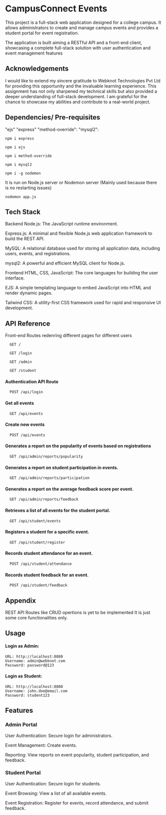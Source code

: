
# CampusConnect Events

This project is a full-stack web application designed for a college campus. It allows administrators to create and manage campus events and provides a student portal for event registration.

The application is built aiming a RESTful API and a front-end client, showcasing a complete full-stack solution with user authentication and event management features


## Acknowledgements

I would like to extend my sincere gratitude to Webknot Technologies Pvt Ltd for providing this opportunity and the invaluable learning experience. This assignment has not only sharpened my technical skills but also provided a deeper understanding of full-stack development. I am grateful for the chance to showcase my abilities and contribute to a real-world project.


## Dependencies/ Pre-requisites

"ejs"
"express"
"method-override":
"mysql2": 

```
npm i express
   
npm i ejs

npm i method-override

npm i mysql2

npm i -g nodemon
```
It is run on Node.js server or Nodemon server (Mainly used because there is no restarting issues)

```
nodemon app.js
```

## Tech Stack
Backend
Node.js: The JavaScript runtime environment.

Express.js: A minimal and flexible Node.js web application framework to build the REST API.

MySQL: A relational database used for storing all application data, including users, events, and registrations.

mysql2: A powerful and efficient MySQL client for Node.js.

Frontend
HTML, CSS, JavaScript: The core languages for building the user interface.

EJS: A simple templating language to embed JavaScript into HTML and render dynamic pages.

Tailwind CSS: A utility-first CSS framework used for rapid and responsive UI development.

## API Reference

Front-end Routes redenring different pages for different users

```http
  GET /
```
```http
  GET /login
```

```http
  GET /admin
```

```http
  GET /student
```

#### Authentication API Route

```http
  POST /api/login
```

#### Get all events

```http
  GET /api/events
```

#### Create new events

```http
  POST /api/events 
```

#### Generates a report on the popularity of events based on registrations

```http
  GET /api/admin/reports/popularity
```
#### Generates a report on student participation in events.

```http
  GET /api/admin/reports/participation
```

#### Generates a report on the average feedback score per event.

```http
  GET /api/admin/reports/feedback
```

####  Retrieves a list of all events for the student portal.

```http
  GET /api/student/events
```
####  Registers a student for a specific event.

```http
  GET /api/student/register
```

####   Records student attendance for an event.

```http
  POST /api/student/attendance
```
####   Records student feedback for an event.

```http
  POST /api/student/feedback
```
















## Appendix

REST API Routes like CRUD opertions is yet to be implemented 
It is just some core functionalities only.



## Usage

#### Login as Admin:

 ```
 URL: http://localhost:8080
 Username: admin@webknot.com
 Password: password@123
 ```
#### Login as Student: 

```
URL: http://localhost:8080
Username: john.doe@email.com
Password: student123
```



## Features

### Admin Portal

User Authentication: Secure login for administrators.

Event Management: Create events.

Reporting: View reports on event popularity, student participation, and feedback.

### Student Portal

User Authentication: Secure login for students.

Event Browsing: View a list of all available events.

Event Registration: Register for events, record attendance, and submit feedback.

